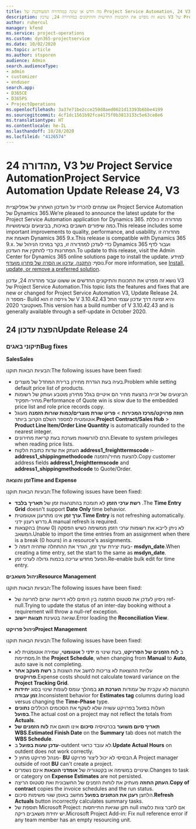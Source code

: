 ```yaml
---
title: מה חדש או שונה במהדורה המעודכנת של Project Service Automation, 24 V3
description: נושא זה מפרט את התכונות החדשות והתיקונים במהדורה 24, עדכון V3 של Project Service Automation.
author: ruhercul
manager: kfend
ms.service: project-operations
ms.custom: dyn365-projectservice
ms.date: 10/02/2020
ms.topic: article
ms.author: stsporen
audience: Admin
search.audienceType:
- admin
- customizer
- enduser
search.app:
- D365CE
- D365PS
- ProjectOperations
ms.openlocfilehash: 3a37e71be2cce259d8aed0621d13393b6bbe4199
ms.sourcegitcommit: 4cf1dc1561b92fca4175f0b3813133c5e63ce8e6
ms.translationtype: HT
ms.contentlocale: he-IL
ms.lasthandoff: 10/28/2020
ms.locfileid: "4126574"
---
```

# <a name="project-service-automation-update-release-24-v3"></a><span data-ttu-id="f3f5d-103">מהדורה 24, V3 של Project Service Automation</span><span class="sxs-lookup"><span data-stu-id="f3f5d-103">Project Service Automation Update Release 24, V3</span></span>

<span data-ttu-id="f3f5d-104">אנו שמחים להכריז על העדכון האחרון של אפליקציית Project Service Automation של Dynamics 365.</span><span class="sxs-lookup"><span data-stu-id="f3f5d-104">We’re pleased to announce the latest update for the Project Service Automation application for Dynamics 365.</span></span> <span data-ttu-id="f3f5d-105">מהדורה זו כוללת כמה שיפורים חשובים באיכות, בביצועים ובשימושיות.</span><span class="sxs-lookup"><span data-stu-id="f3f5d-105">This release includes some important improvements to quality, performance, and usability.</span></span> <span data-ttu-id="f3f5d-106">מהדורה זו תואמת את Dynamics 365 9.x.</span><span class="sxs-lookup"><span data-stu-id="f3f5d-106">This release is compatible with Dynamics 365 9.x.</span></span> <span data-ttu-id="f3f5d-107">כדי לעדכן למהדורה זו, בקר במרכז הניהול של Dynamics 365 ועבור לדף הפתרונות כדי להתקין את העדכון.</span><span class="sxs-lookup"><span data-stu-id="f3f5d-107">To update to this release, visit the Admin Center for Dynamics 365 online solutions page to install the update.</span></span> <span data-ttu-id="f3f5d-108">למידע נוסף: [התקנה, עדכון או הסרה של פתרון מועדף](https://docs.microsoft.com/power-platform/admin/install-remove-preferred-solution).</span><span class="sxs-lookup"><span data-stu-id="f3f5d-108">For more information, see [Install, update, or remove a preferred solution](https://docs.microsoft.com/power-platform/admin/install-remove-preferred-solution).</span></span>

<span data-ttu-id="f3f5d-109">נושא זה מפרט את התכונות והתיקונים החדשים או ששונו עבור מהדורה 24, עדכון V3 של Project Service Automation.</span><span class="sxs-lookup"><span data-stu-id="f3f5d-109">This topic lists the features and fixes that are new or changed for Project Service Automation V3, Update Release 24.</span></span> <span data-ttu-id="f3f5d-110">מספר ה- Build של גירסה זו הוא V 3.10.42.43 והיא זמינה דרך עדכון עצמי החל מאוקטובר 2020.</span><span class="sxs-lookup"><span data-stu-id="f3f5d-110">This version has a build number of V 3.10.42.43 and is generally available through a self-update in October 2020.</span></span>

## <a name="update-release-24"></a><span data-ttu-id="f3f5d-111">הפצת עדכון 24</span><span class="sxs-lookup"><span data-stu-id="f3f5d-111">Update Release 24</span></span>

### <a name="bug-fixes"></a><span data-ttu-id="f3f5d-112">תיקוני באגים</span><span class="sxs-lookup"><span data-stu-id="f3f5d-112">Bug fixes</span></span>

<span data-ttu-id="f3f5d-113">**Sales**</span><span class="sxs-lookup"><span data-stu-id="f3f5d-113">**Sales**</span></span>

<span data-ttu-id="f3f5d-114">הבעיות הבאות תוקנו:</span><span class="sxs-lookup"><span data-stu-id="f3f5d-114">The following issues have been fixed:</span></span>

- <span data-ttu-id="f3f5d-115">בעיה בעת הגדרת מחירון ברירת המחדל של מוצרים.</span><span class="sxs-lookup"><span data-stu-id="f3f5d-115">Problem while setting default price list of products.</span></span>
- <span data-ttu-id="f3f5d-116">הביצועים של זכייה בהצעת מחיר הם איטיים בגלל מחירון מוטבע ועותק של רשומות מחיר-תפקיד‬.</span><span class="sxs-lookup"><span data-stu-id="f3f5d-116">Performance of Quote win is slow due to the embedded price list and role price records copy.</span></span>
- <span data-ttu-id="f3f5d-117">**חוזה פרויקט/מרכז המכירות** > **פריט שורת מוצרים/כמות שורות הזמנה** מעוגל אוטומטית למספר השלם הקרוב ביותר.</span><span class="sxs-lookup"><span data-stu-id="f3f5d-117">**Project Contract/Sales Hub** > **Product Line Item/Order Line Quantity** is automatically rounded to the nearest integer.</span></span>
- <span data-ttu-id="f3f5d-118">הרם להרשאות מערכת בעת קריאת מחירונים.</span><span class="sxs-lookup"><span data-stu-id="f3f5d-118">Elevate to system privileges when reading price lists.</span></span>
- <span data-ttu-id="f3f5d-119">העתק את שדות כתובת הלקוח **address1_freighttermscode** ו- **address1_shippingmethodcode** להצעת מחיר/הזמנה.</span><span class="sxs-lookup"><span data-stu-id="f3f5d-119">Copy customer address fields **address1_freighttermscode** and **address1_shippingmethodcode** to Quote/Order.</span></span> 


<span data-ttu-id="f3f5d-120">**זמן והוצאה**</span><span class="sxs-lookup"><span data-stu-id="f3f5d-120">**Time and Expense**</span></span>

<span data-ttu-id="f3f5d-121">הבעיות הבאות תוקנו:</span><span class="sxs-lookup"><span data-stu-id="f3f5d-121">The following issues have been fixed:</span></span>

- <span data-ttu-id="f3f5d-122">**רשת ערכי הזמן** לא תומכת בהתנהגות זמן של **תאריך בלבד** .</span><span class="sxs-lookup"><span data-stu-id="f3f5d-122">The **Time Entry Grid** doesn't support **Date Only** time behavior.</span></span>
- <span data-ttu-id="f3f5d-123">**ערך זמן** אינו מתרענן אוטומטית.</span><span class="sxs-lookup"><span data-stu-id="f3f5d-123">**Time Entry** is not refreshing automatically.</span></span> <span data-ttu-id="f3f5d-124">נדרש רענון ידני.</span><span class="sxs-lookup"><span data-stu-id="f3f5d-124">A manual refresh is required.</span></span>
- <span data-ttu-id="f3f5d-125">לא ניתן לייבא את רשומות ערכי הזמן ממשימה כשיש הפסקה (0 שעות) בהקצאות המשאב.</span><span class="sxs-lookup"><span data-stu-id="f3f5d-125">Unable to import the time entries from an assignment when there is a break (0 hours) in a resource's assignments.</span></span>
- <span data-ttu-id="f3f5d-126">בעת יצירת ערך זמן, הגדר את ההתחלה שתהיה דומה ל- **msdyn_date**.</span><span class="sxs-lookup"><span data-stu-id="f3f5d-126">When creating a time entry, set the start to the same as **msdyn_date**.</span></span>
- <span data-ttu-id="f3f5d-127">הפעל מחדש עריכה בכמות גדולה לערכי זמן.</span><span class="sxs-lookup"><span data-stu-id="f3f5d-127">Re-enable bulk edit for time entry.</span></span>

<span data-ttu-id="f3f5d-128">**ניהול משאבים**</span><span class="sxs-lookup"><span data-stu-id="f3f5d-128">**Resource Management**</span></span>

<span data-ttu-id="f3f5d-129">הבעיות הבאות תוקנו:</span><span class="sxs-lookup"><span data-stu-id="f3f5d-129">The following issues have been fixed:</span></span>

- <span data-ttu-id="f3f5d-130">ניסיון לעדכן את סטטוס ההזמנה בין הימים ללא דרישה יגרום לחריגה של ref-null.</span><span class="sxs-lookup"><span data-stu-id="f3f5d-130">Trying to update the status of an inter-day booking without a requirement will throw a null-ref exception.</span></span>
- <span data-ttu-id="f3f5d-131">שגיאה בטעינת **תצוגת יישוב**.</span><span class="sxs-lookup"><span data-stu-id="f3f5d-131">Error loading the **Reconciliation View**.</span></span>


<span data-ttu-id="f3f5d-132">**ניהול פרויקט**</span><span class="sxs-lookup"><span data-stu-id="f3f5d-132">**Project Management**</span></span>

<span data-ttu-id="f3f5d-133">הבעיות הבאות תוקנו:</span><span class="sxs-lookup"><span data-stu-id="f3f5d-133">The following issues have been fixed:</span></span>

- <span data-ttu-id="f3f5d-134">ב **לוח הזמנים של הפרויקט**, בעת שינוי מ **ידני** ל **אוטומטי**, שמירה אוטומטית לא מסתיימת.</span><span class="sxs-lookup"><span data-stu-id="f3f5d-134">In the **Project Schedule**, when changing from **Manual** to **Auto**, auto save is not completing.</span></span>
- <span data-ttu-id="f3f5d-135">עלויות ההוצאות לא צריכות לחשב את השונות ב **רשת מעקב אחר פרויקטים**.</span><span class="sxs-lookup"><span data-stu-id="f3f5d-135">Expense costs should not calculate toward variance on the **Project Tracking Grid**.</span></span>
- <span data-ttu-id="f3f5d-136">התנהגות לא עקבית של עמודות **הערכת תג** במהלך עומס לעומת שינוי בסוג **יחידות זמן עבודה**.</span><span class="sxs-lookup"><span data-stu-id="f3f5d-136">Inconsistent behavior for **Estimates tag** columns during load versus changing the **Time-Phase** type.</span></span>
- <span data-ttu-id="f3f5d-137">העלות בפועל בפרויקט עשויה שלא לשקף את הסכומים הכוללים **נתונים בפועל**.</span><span class="sxs-lookup"><span data-stu-id="f3f5d-137">The actual cost on a project may not reflect the totals from **Actuals**.</span></span>
- <span data-ttu-id="f3f5d-138">**תאריך סיום משוער** בכרטיסיה **סיכום** אינו תואם את **לוח הזמנים של WBS**.</span><span class="sxs-lookup"><span data-stu-id="f3f5d-138">**Estimated Finish Date** on the **Summary** tab does not match the **WBS Schedule**.</span></span>
- <span data-ttu-id="f3f5d-139">**עדכן שעות בפועל** ב-outdent לא עובד כראוי.</span><span class="sxs-lookup"><span data-stu-id="f3f5d-139">**Update Actual Hours** on outdent does not work correctly.</span></span>
- <span data-ttu-id="f3f5d-140">מנהל פרויקט מחוץ ל- **BU** הבסיסי לא יכול ליצור פרויקט.</span><span class="sxs-lookup"><span data-stu-id="f3f5d-140">A Project manager outside of root **BU** can't create a project.</span></span>
- <span data-ttu-id="f3f5d-141">שינויים במשימה או בקטגוריה של **אומדני הוצאות** אינם נשמרים.</span><span class="sxs-lookup"><span data-stu-id="f3f5d-141">Changes to task or category on **Expense Estimates** are not persisted.</span></span>
- <span data-ttu-id="f3f5d-142">**העתק החוזה** מעתיק את לוחות הזמנים של החשבונית ואת סטטוס הריצה.</span><span class="sxs-lookup"><span data-stu-id="f3f5d-142">**Copy of contract** copies the invoice schedules and the run status.</span></span>
- <span data-ttu-id="f3f5d-143">הלחצן **רענן את הנתונים בפועל** מחשב באופן שגוי משימות סיכום.</span><span class="sxs-lookup"><span data-stu-id="f3f5d-143">**Refresh Actuals** button incorrectly calculates summary tasks.</span></span>
- <span data-ttu-id="f3f5d-144">תוספת של Microsoft Project: תקן שגיאת התייחסות null אם לחבר צוות כלשהו יש יחידת משאבים ריקה.</span><span class="sxs-lookup"><span data-stu-id="f3f5d-144">Microsoft Project Add-in: Fix null reference error if any team member has an empty resourcing unit.</span></span>

